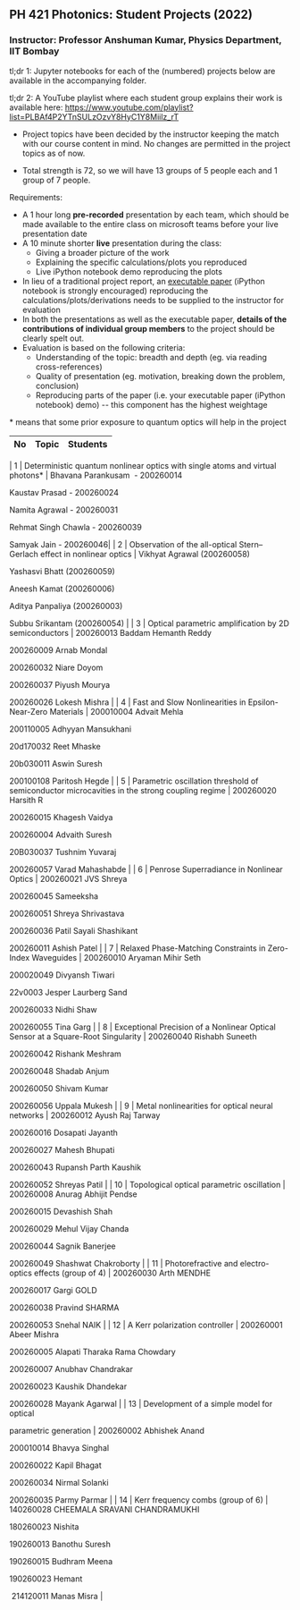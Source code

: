 ## PH 421 Photonics: Student Projects (2022)

### **Instructor:** Professor Anshuman Kumar, Physics Department, IIT Bombay

tl;dr 1: Jupyter notebooks for each of the (numbered) projects below are available in the accompanying folder.

tl;dr 2: A YouTube playlist where each student group explains their work is available here: https://www.youtube.com/playlist?list=PLBAf4P2YTnSULzOzvY8HyC1Y8Miilz_rT

- Project topics have been decided by the instructor keeping the match with our course content in mind. No changes are permitted in the project topics as of now.

- Total strength is 72, so we will have 13 groups of 5 people each and 1 group of 7 people.

Requirements:

- A 1 hour long **pre-recorded** presentation by each team, which should be made available to the entire class on microsoft teams before your live presentation date
- A 10 minute shorter **live** presentation during the class:
  - Giving a broader picture of the work
  - Explaining the specific calculations/plots you reproduced
  - Live iPython notebook demo reproducing the plots
- In lieu of a traditional project report, an [executable paper](https://www.nature.com/articles/s42005-020-00403-4) (iPython notebook is strongly encouraged) reproducing the calculations/plots/derivations needs to be supplied to the instructor for evaluation
- In both the presentations as well as the executable paper, **details of the contributions of individual group members** to the project should be clearly spelt out.
- Evaluation is based on the following criteria:
  - Understanding of the topic: breadth and depth (eg. via reading cross-references)
  - Quality of presentation (eg. motivation, breaking down the problem, conclusion)
  - Reproducing parts of the paper (i.e. your executable paper (iPython notebook) demo) -- this component has the highest weightage

\* means that some prior exposure to quantum optics will help in the project

|**No**| **Topic** | **Students** |
| --- | --- | --- |

| 1  | Deterministic quantum nonlinear optics with single atoms and virtual photons\*                | Bhavana Parankusam  - 200260014

Kaustav Prasad - 200260024

Namita Agrawal - 200260031

Rehmat Singh Chawla - 200260039

Samyak Jain - 200260046|
| 2  | Observation of the all-optical Stern–Gerlach effect in nonlinear optics                       | Vikhyat Agrawal (200260058)

Yashasvi Bhatt (200260059)

Aneesh Kamat (200260006)

Aditya Panpaliya (200260003)

Subbu Srikantam (200260054)                     |
| 3  | Optical parametric amplification by 2D semiconductors                                         | 200260013 Baddam Hemanth Reddy

200260009 Arnab Mondal

200260032 Niare Doyom

200260037 Piyush Mourya

200260026 Lokesh Mishra                                  |
| 4  | Fast and Slow Nonlinearities in Epsilon-Near-Zero Materials                                   | 200010004 Advait Mehla

200110005 Adhyyan Mansukhani

20d170032 Reet Mhaske

20b030011 Aswin Suresh

200100108 Paritosh Hegde                                    |
| 5  | Parametric oscillation threshold of semiconductor microcavities in the strong coupling regime | 200260020 Harsith R

200260015 Khagesh Vaidya

200260004 Advaith Suresh

20B030037 Tushnim Yuvaraj

200260057 Varad Mahashabde                                   |
| 6  | Penrose Superradiance in Nonlinear Optics                                                     | 200260021 JVS Shreya

200260045 Sameeksha

200260051 Shreya Shrivastava

200260036 Patil Sayali Shashikant

200260011 Ashish Patel                               |
| 7  | Relaxed Phase-Matching Constraints in Zero-Index Waveguides                                   | 200260010 Aryaman Mihir Seth

200020049 Divyansh Tiwari

22v0003 Jesper Laurberg Sand

200260033 Nidhi Shaw

200260055 Tina Garg                                 |
| 8  | Exceptional Precision of a Nonlinear Optical Sensor at a Square-Root Singularity              | 200260040 Rishabh Suneeth

200260042 Rishank Meshram

200260048 Shadab Anjum

200260050 Shivam Kumar

200260056 Uppala Mukesh                                    |
| 9  | Metal nonlinearities for optical neural networks                                              | 200260012 Ayush Raj Tarway

200260016 Dosapati Jayanth

200260027 Mahesh Bhupati

200260043 Rupansh Parth Kaushik

200260052 Shreyas Patil                       |
| 10 | Topological optical parametric oscillation                                                    | 200260008 Anurag Abhijit Pendse

200260015 Devashish Shah              

200260029 Mehul Vijay Chanda

200260044 Sagnik Banerjee

200260049 Shashwat Chakroborty |
| 11 | Photorefractive and electro-optics effects (group of 4)                                       | 200260030 Arth MENDHE

200260017 Gargi GOLD

200260038 Pravind SHARMA

200260053 Snehal NAIK                                                                     |
| 12 | A Kerr polarization controller                                                                | 200260001 Abeer Mishra

200260005 Alapati Tharaka Rama Chowdary

200260007 Anubhav Chandrakar

200260023 Kaushik Dhandekar

200260028 Mayank Agarwal             |
| 13 | Development of a simple model for optical

parametric generation                              | 200260002 Abhishek Anand

200010014 Bhavya Singhal

200260022 Kapil Bhagat

200260034 Nirmal Solanki

200260035 Parmy Parmar                                     |
| 14 | Kerr frequency combs (group of 6)                                                             | 140260028 CHEEMALA SRAVANI CHANDRAMUKHI

180260023 Nishita

190260013 Banothu Suresh

190260015 Budhram Meena

190260023 Hemant

 214120011 Manas Misra          |
